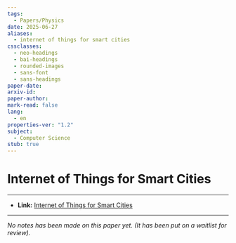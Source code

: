 ```yaml
---
tags:
  - Papers/Physics
date: 2025-06-27
aliases:
  - internet of things for smart cities
cssclasses:
  - neo-headings
  - bai-headings
  - rounded-images
  - sans-font
  - sans-headings
paper-date: 
arxiv-id: 
paper-author: 
mark-read: false
lang:
  - en
properties-ver: "1.2"
subject:
  - Computer Science
stub: true
---
```

# Internet of Things for Smart Cities

***
- **Link:** [Internet of Things for Smart Cities](https://ieeexplore.ieee.org/document/6740844)
***

*No notes has been made on this paper yet. (It has been put on a waitlist for review).*
